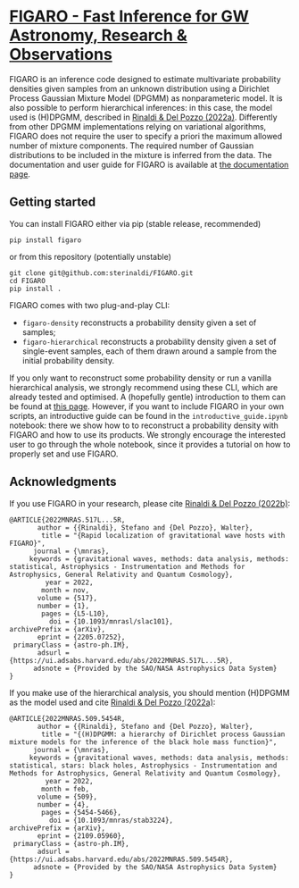 # [FIGARO - Fast Inference for GW Astronomy, Research & Observations](https://www.youtube.com/watch?v=uJeJ4YiVFz8)

FIGARO is an inference code designed to estimate multivariate probability densities given samples from an unknown distribution using a Dirichlet Process Gaussian Mixture Model (DPGMM) as nonparameteric model.
It is also possible to perform hierarchical inferences: in this case, the model used is (H)DPGMM, described in [Rinaldi & Del Pozzo (2022a)](https://ui.adsabs.harvard.edu/abs/2022MNRAS.509.5454R/abstract).
Differently from other DPGMM implementations relying on variational algorithms, FIGARO does not require the user to specify a priori the maximum allowed number of mixture components. The required number of Gaussian distributions to be included in the mixture is inferred from the data. The documentation and user guide for FIGARO is available at [the documentation page](https://figaro.readthedocs.io).

## Getting started

You can install FIGARO either via pip (stable release, recommended) 
```
pip install figaro
```
or from this repository (potentially unstable)
```
git clone git@github.com:sterinaldi/FIGARO.git
cd FIGARO
pip install .
```

FIGARO comes with two plug-and-play CLI:

* `figaro-density` reconstructs a probability density given a set of samples;
* `figaro-hierarchical` reconstructs a probability density given a set of single-event samples, each of them drawn around a sample from the initial probability density.

If you only want to reconstruct some probability density or run a vanilla hierarchical analysis, we strongly recommend using these CLI, which are already tested and optimised. A (hopefully gentle) introduction to them can be found at [this page](https://figaro.readthedocs.io/en/latest/quickstart.html).
However, if you want to include FIGARO in your own scripts, an introductive guide can be found in the `introductive_guide.ipynb` notebook: there we show how to to reconstruct a probability density with FIGARO and how to use its products. We strongly encourage the interested user to go through the whole notebook, since it provides a tutorial on how to properly set and use FIGARO.

## Acknowledgments

If you use FIGARO in your research, please cite [Rinaldi & Del Pozzo (2022b)](https://ui.adsabs.harvard.edu/abs/2022MNRAS.517L...5R/abstract):
```
@ARTICLE{2022MNRAS.517L...5R,
       author = {{Rinaldi}, Stefano and {Del Pozzo}, Walter},
        title = "{Rapid localization of gravitational wave hosts with FIGARO}",
      journal = {\mnras},
     keywords = {gravitational waves, methods: data analysis, methods: statistical, Astrophysics - Instrumentation and Methods for Astrophysics, General Relativity and Quantum Cosmology},
         year = 2022,
        month = nov,
       volume = {517},
       number = {1},
        pages = {L5-L10},
          doi = {10.1093/mnrasl/slac101},
archivePrefix = {arXiv},
       eprint = {2205.07252},
 primaryClass = {astro-ph.IM},
       adsurl = {https://ui.adsabs.harvard.edu/abs/2022MNRAS.517L...5R},
      adsnote = {Provided by the SAO/NASA Astrophysics Data System}
}
```

If you make use of the hierarchical analysis, you should mention (H)DPGMM as the model used and cite [Rinaldi & Del Pozzo (2022a)](https://ui.adsabs.harvard.edu/abs/2022MNRAS.509.5454R/abstract):

```
@ARTICLE{2022MNRAS.509.5454R,
       author = {{Rinaldi}, Stefano and {Del Pozzo}, Walter},
        title = "{(H)DPGMM: a hierarchy of Dirichlet process Gaussian mixture models for the inference of the black hole mass function}",
      journal = {\mnras},
     keywords = {gravitational waves, methods: data analysis, methods: statistical, stars: black holes, Astrophysics - Instrumentation and Methods for Astrophysics, General Relativity and Quantum Cosmology},
         year = 2022,
        month = feb,
       volume = {509},
       number = {4},
        pages = {5454-5466},
          doi = {10.1093/mnras/stab3224},
archivePrefix = {arXiv},
       eprint = {2109.05960},
 primaryClass = {astro-ph.IM},
       adsurl = {https://ui.adsabs.harvard.edu/abs/2022MNRAS.509.5454R},
      adsnote = {Provided by the SAO/NASA Astrophysics Data System}
}
```

